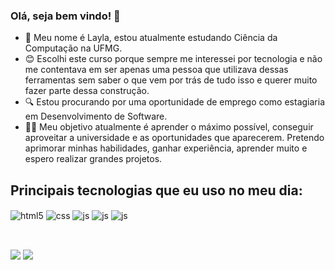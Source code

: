 ### Olá, seja bem vindo! 👋

<!--
**Raissalayla16/RaissaLayla16** is a ✨ _special_ ✨ repository because its `README.md` (this file) appears on your GitHub profile.

Here are some ideas to get you started:

- 🔭 I’m currently working on ...
- 🌱 I’m currently learning ...
- 👯 I’m looking to collaborate on ...
- 🤔 I’m looking for help with ...
- 💬 Ask me about ...
- 📫 How to reach me: ...
- 😄 Pronouns: ...
- ⚡ Fun fact: ...
-->

- 🌱 Meu nome é Layla, estou atualmente estudando Ciência da Computação na UFMG.
- 😊 Escolhi este curso porque sempre me interessei por tecnologia e não me contentava em ser apenas uma pessoa que utilizava dessas ferramentas sem saber o que vem por trás de tudo isso e querer muito fazer parte dessa construção.
- 🔍 Estou procurando por uma oportunidade de emprego como estagiaria em Desenvolvimento de Software.
- 👩‍💻 Meu objetivo atualmente é aprender o máximo possível, conseguir aproveitar a universidade e as oportunidades que aparecerem. Pretendo aprimorar minhas habilidades, ganhar experiência, aprender muito e espero realizar grandes projetos.

## Principais tecnologias que eu uso no meu dia:

<div style="display: inline_block">
  <img align="center" alt="html5" src="https://img.shields.io/badge/HTML5-E34F26?style=for-the-badge&logo=html5&logoColor=white" />
  <img align="center" alt="css" src="https://img.shields.io/badge/CSS3-1572B6?style=for-the-badge&logo=css3&logoColor=white" />
  <img align="center" alt="js" src="https://img.shields.io/badge/JavaScript-F7DF1E?style=for-the-badge&logo=javascript&logoColor=black" />
  <img align="center" alt="js" src= "https://img.shields.io/badge/C-00599C?style=for-the-badge&logo=c&logoColor=white"/>
  <img align="center" alt="js" src= "https://img.shields.io/badge/C%2B%2B-00599C?style=for-the-badge&logo=c%2B%2B&logoColor=white"/>
  

          
          
</div><br/>
  
  ##
 
<div> 
  <a href = "mailto:raissalayla16@gmail.com"><img src="https://img.shields.io/badge/Gmail-D14836?style=for-the-badge&logo=gmail&logoColor=white" target="_blank"></a>
  <a href="https://www.linkedin.com/in/layla-raissa-56a9b1180/" target="_blank"><img src="https://img.shields.io/badge/-LinkedIn-%230077B5?style=for-the-badge&logo=linkedin&logoColor=white" target="_blank"></a> 
  
</div>
